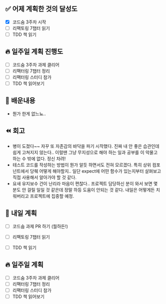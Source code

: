 ## ✅ 어제 계획한 것의 달성도

- [x] 코드숨 3주차 시작 
- [ ] 리팩토링 7챕터 읽기
- [ ] TDD 책 읽기

## 🔥 일주일 계획 진행도

- [ ] 코드숨 3주차 과제 클리어
- [ ] 리팩터링 7챕터 정리
- [ ] 리팩터링 스터디 참가
- [ ] TDD 책 읽어보기

## 💬 배운내용

- 뭔가 한게 없느뇨..

## ⏪ 회고

- 병이 도졌다~~ 자꾸 또 자존감의 바닥을 파기 시작했다. 진짜 내 안 좋은 습관인데 쉽게 고쳐지지 않는다.. 이럴땐 그냥 무지성으로 해야 하는 일과 공부를 이 악물고 하는 수 밖에 없다. 정신 차려!
- 테스트 코드를 작성하는 방법이 뭔가 알듯 하면서도 전혀 모르겠다. 특히 상위 컴포넌트에서 당췌 어떻게 해야할지.. 일단 expect에 어떤 함수가 있는지부터 살펴보고 직접 사용해서 알아가야 할 것 같다.
- 요새 유지보수 건이 난리라 마음이 편찮다.. 프로젝트 담당하신 분이 와서 보면 몇 분도 안 걸릴 일일 것 같은데 정말 하등 도움이 안되는 것 같다. 내일은 어떻게든 치워버리고 프로젝트에 집중할 예정.

## 🔰 내일 계획

- [ ] 코드숨 과제 PR 하기 (뭘하든!)
- [ ] 리팩토링 7챕터 읽기
- [ ] TDD 책 읽기


## 🔥 일주일 계획

- [ ] 코드숨 3주차 과제 클리어
- [ ] 리팩터링 7챕터 정리
- [ ] 리팩터링 스터디 참가
- [ ] TDD 책 읽어보기
